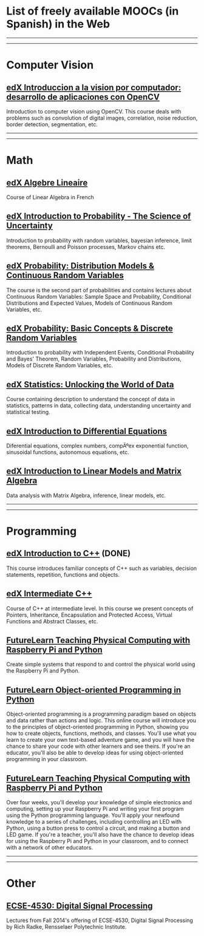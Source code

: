 # List of freely available MOOCs (in Spanish) in the Web

---
---
# Computer Vision

## [edX Introduccion a la vision por computador: desarrollo de aplicaciones con OpenCV](https://courses.edx.org/courses/course-v1:UC3Mx+ISA.1x+1T2016/course/)
Introduction to computer vision using OpenCV. This course deals with problems such as convolution of digital images, correlation, noise reduction, border detection, segmentation, etc.

---
---
# Math

## [edX Algebre Lineaire](https://courses.edx.org/courses/course-v1:EPFLx+AlgebreX+T1_2016/course/)
Course of Linear Algebra in French 

## [edX Introduction to Probability - The Science of Uncertainty](https://courses.edx.org/courses/course-v1:MITx+6.041x_4+1T2017/course/)
Introduction to probability with random variables, bayesian inference, limit theorems, Bernoulli and Poisson processes, Markov chains etc. 

## [edX Probability: Distribution Models & Continuous Random Variables](https://courses.edx.org/courses/course-v1:PurdueX+416.2x+1T2017/course/)
The course is the second part of probabilities and contains lectures about Continuous Random Variables: Sample Space and Probability, Conditional Distributions and Expected Values, Models of Continuous Random Variables, etc.

## [edX Probability: Basic Concepts & Discrete Random Variables](https://courses.edx.org/courses/course-v1:PurdueX+416.1x+1T2017/course/)
Introduction to probability with Independent Events, Conditional Probability and Bayes' Theorem, Random Variables, Probability and Distributions, Models of Discrete Random Variables, etc.

## [edX Statistics: Unlocking the World of Data](https://courses.edx.org/courses/course-v1:EdinburghX+STATSx+3T2016/course/)
Course containing description to understand the concept of data in statistics, patterns in data, collecting data, understanding uncertainty and statistical testing.

## [edX Introduction to Differential Equations](https://courses.edx.org/courses/course-v1:MITx+18.031x+1T2017/course/)
Diferential equations, complex numbers, compÄºex exponential function, sinusoidal functions, autonomous equations, etc. 

## [edX Introduction to Linear Models and Matrix Algebra](https://courses.edx.org/courses/course-v1:HarvardX+PH525.2x+2T2016/course/)
Data analysis with Matrix Algebra, inference, linear models, etc.

---
---
# Programming

## [edX Introduction to C++](https://courses.edx.org/courses/course-v1:Microsoft+DEV210x+1T2017/course/) (DONE)
This course introduces familiar concepts of C++ such as variables, decision statements, repetition, functions and objects. 

## [edX Intermediate C++](https://courses.edx.org/courses/course-v1:Microsoft+DEV210.2x+3T2016/course/)
Course of C++ at intermediate level. In this course we present concepts of Pointers, Inheritance, Encapsulation and Protected Access, Virtual Functions and Abstract Classes, etc.

## [FutureLearn Teaching Physical Computing with Raspberry Pi and Python](https://www.futurelearn.com/courses/physical-computing-raspberry-pi-python)
Create simple systems that respond to and control the physical world using the Raspberry Pi and Python.

## [FutureLearn Object-oriented Programming in Python](https://www.futurelearn.com/courses/object-oriented-principles)
Object-oriented programming is a programming paradigm based on objects and data rather than actions and logic. This online course will introduce you to the principles of object-oriented programming in Python, showing you how to create objects, functions, methods, and classes. You'll use what you learn to create your own text-based adventure game, and you will have the chance to share your code with other learners and see theirs. If you're an educator, you'll also be able to develop ideas for using object-oriented programming in your classroom.

## [FutureLearn Teaching Physical Computing with Raspberry Pi and Python](https://www.futurelearn.com/courses/physical-computing-raspberry-pi-python)
Over four weeks, you'll develop your knowledge of simple electronics and computing, setting up your Raspberry Pi and writing your first program using the Python programming language. You'll apply your newfound knowledge to a series of challenges, including controlling an LED with Python, using a button press to control a circuit, and making a button and LED game. If you're a teacher, you'll also have the chance to develop ideas for using the Raspberry Pi and Python in your classroom, and to connect with a network of other educators.


---
---
# Other

## [ECSE-4530: Digital Signal Processing](https://www.youtube.com/playlist?list=PLuh62Q4Sv7BUSzx5Jr8Wrxxn-U10qG1et)
Lectures from Fall 2014's offering of ECSE-4530, Digital Signal Processing by Rich Radke, Rensselaer Polytechnic Institute.





